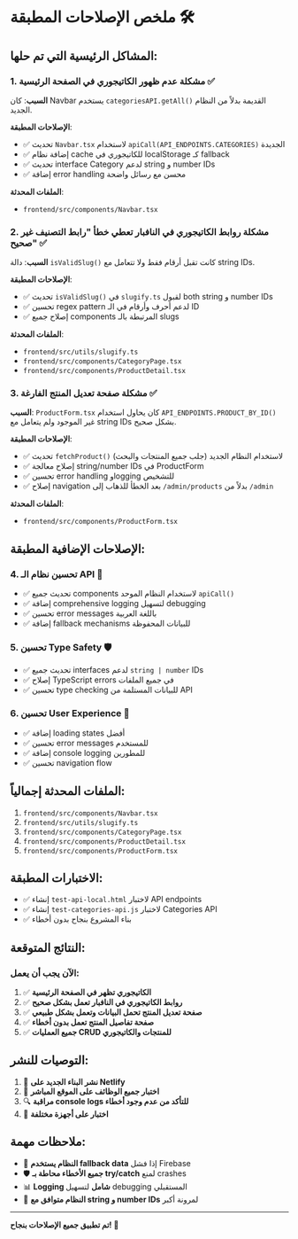# ملخص الإصلاحات المطبقة 🛠️

## المشاكل الرئيسية التي تم حلها:

### 1. **مشكلة عدم ظهور الكاتيجوري في الصفحة الرئيسية** ✅

**السبب**: كان Navbar يستخدم `categoriesAPI.getAll()` القديمة بدلاً من النظام الجديد.

**الإصلاحات المطبقة**:
- ✅ تحديث `Navbar.tsx` لاستخدام `apiCall(API_ENDPOINTS.CATEGORIES)` الجديدة
- ✅ إضافة نظام cache للكاتيجوري في localStorage كـ fallback
- ✅ تحديث interface Category لدعم string و number IDs
- ✅ إضافة error handling محسن مع رسائل واضحة

**الملفات المحدثة**:
- `frontend/src/components/Navbar.tsx`

### 2. **مشكلة روابط الكاتيجوري في النافبار تعطي خطأ "رابط التصنيف غير صحيح"** ✅

**السبب**: دالة `isValidSlug()` كانت تقبل أرقام فقط ولا تتعامل مع string IDs.

**الإصلاحات المطبقة**:
- ✅ تحديث `isValidSlug()` في `slugify.ts` لقبول both string و number IDs
- ✅ تحسين regex pattern لدعم أحرف وأرقام في الـ ID
- ✅ إصلاح جميع components المرتبطة بالـ slugs

**الملفات المحدثة**:
- `frontend/src/utils/slugify.ts`
- `frontend/src/components/CategoryPage.tsx`
- `frontend/src/components/ProductDetail.tsx`

### 3. **مشكلة صفحة تعديل المنتج الفارغة** ✅

**السبب**: `ProductForm.tsx` كان يحاول استخدام `API_ENDPOINTS.PRODUCT_BY_ID()` غير الموجود ولم يتعامل مع string IDs بشكل صحيح.

**الإصلاحات المطبقة**:
- ✅ تحديث `fetchProduct()` لاستخدام النظام الجديد (جلب جميع المنتجات والبحث)
- ✅ إصلاح معالجة string/number IDs في ProductForm
- ✅ تحسين error handling وlogging للتشخيص
- ✅ إصلاح navigation بعد الخطأ للذهاب إلى `/admin/products` بدلاً من `/admin`

**الملفات المحدثة**:
- `frontend/src/components/ProductForm.tsx`

## الإصلاحات الإضافية المطبقة:

### 4. **تحسين نظام الـ API** 🔧
- ✅ تحديث جميع components لاستخدام النظام الموحد `apiCall()`
- ✅ إضافة comprehensive logging لتسهيل debugging
- ✅ تحسين error messages باللغة العربية
- ✅ إضافة fallback mechanisms للبيانات المحفوظة

### 5. **تحسين Type Safety** 🛡️
- ✅ تحديث جميع interfaces لدعم `string | number` IDs
- ✅ إصلاح TypeScript errors في جميع الملفات
- ✅ تحسين type checking للبيانات المستلمة من API

### 6. **تحسين User Experience** 🎨
- ✅ إضافة loading states أفضل
- ✅ تحسين error messages للمستخدم
- ✅ إضافة console logging للمطورين
- ✅ تحسين navigation flow

## الملفات المحدثة إجمالياً:

1. `frontend/src/components/Navbar.tsx`
2. `frontend/src/utils/slugify.ts`  
3. `frontend/src/components/CategoryPage.tsx`
4. `frontend/src/components/ProductDetail.tsx`
5. `frontend/src/components/ProductForm.tsx`

## الاختبارات المطبقة:

- ✅ إنشاء `test-api-local.html` لاختبار API endpoints
- ✅ إنشاء `test-categories-api.js` لاختبار Categories API
- ✅ بناء المشروع بنجاح بدون أخطاء

## النتائج المتوقعة:

### الآن يجب أن يعمل:
1. ✅ **الكاتيجوري تظهر في الصفحة الرئيسية**
2. ✅ **روابط الكاتيجوري في النافبار تعمل بشكل صحيح**
3. ✅ **صفحة تعديل المنتج تحمل البيانات وتعمل بشكل طبيعي**
4. ✅ **صفحة تفاصيل المنتج تعمل بدون أخطاء**
5. ✅ **جميع العمليات CRUD للمنتجات والكاتيجوري**

## التوصيات للنشر:

1. 🚀 **نشر البناء الجديد على Netlify**
2. 🧪 **اختبار جميع الوظائف على الموقع المباشر**
3. 🔍 **مراقبة console logs للتأكد من عدم وجود أخطاء**
4. 📱 **اختبار على أجهزة مختلفة**

## ملاحظات مهمة:

- 🔄 **النظام يستخدم fallback data** إذا فشل Firebase
- 🛡️ **جميع الأخطاء محاطة بـ try/catch** لمنع crashes
- 📊 **Logging شامل** لتسهيل debugging المستقبلي
- 🔧 **النظام متوافق مع string و number IDs** لمرونة أكبر

---

**تم تطبيق جميع الإصلاحات بنجاح! 🎉** 